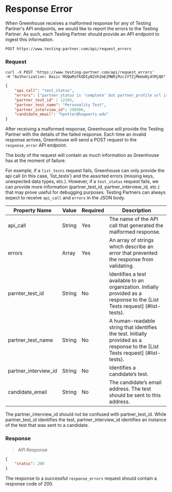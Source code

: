 # Response Error 

When Greenhouse receives a malformed response for any of Testing Partner's API endpoints, we would like to report the errors to the Testing Partner. As such, each Testing Partner should provide an API endpoint to ingest this information.

`POST https://www.testing-partner.com/api/request_errors`

### Request


```shell
curl -X POST 'https://www.testing-partner.com/api/request_errors'
-H "Authorization: Basic MGQwMzFkODIyN2VhZmE2MWRjMzc1YTZjMmUwNjdlMjQ6"
```

```json
{
	"api_call": "test_status",
	"errors": ["partner_status is 'complete' but partner_profile url is missing"],
	"partner_test_id" : 12345,
	"partner_test_name": "Personality Test",
	"partner_interview_id": 299506,
	"candidate_email": "hpotter@hogwarts.edu"
}
```

After receiving a malformed response, Greenhouse will provide the Testing Partner with the details of the failed response. Each time an invalid response arrives, Greenhouse will send a POST request to the `response_error` API endpoint.

The body of the request will contain as much information as Greenhouse has at the moment of failure. 

For example, if a `list_tests` request fails, Greenhouse can only provide the api call (in this case, ‘list_tests’) and the assorted errors (missing keys, unexpected data types, etc.). However, if a `test_status` request fails, we can provide more information (partner_test_id, partner_interview_id, etc.) that may prove useful for debugging purposes. Testing Partners can always expect to receive `api_call` and `errors` in the JSON body. 

Property Name | Value | Required | Description
-------------- | -------------- | -------------- | --------------
api_call | String | Yes | The name of the API call that generated the malformed response.
errors | Array | Yes | An array of strings which describe an error that prevented the response from validating.
parnter_test_id | String | No | Identifies a test available to an organization. Initially provided as a response to the [List Tests request] (#list-tests).
partner_test_name | String | No | A human-readable string that identifies the test. Initially provided as a response to the [List Tests request] (#list-tests).
partner_interview_id | String | No | Identifies a candidate’s test. 
candidate_email | String | No | The candidate’s email address. The test should be sent to this address.

<aside class="notice">
The partner_interview_id should not be confused with partner_test_id. While partner_test_id identifies the test, partner_interview_id identifies an instance of the test that was sent to a candidate.
</aside>

### Response 

> API Response

```json
{
	"status": 200
}
```

The response to a successful `response_errors` request should contain a response code of 200.
<br><br>